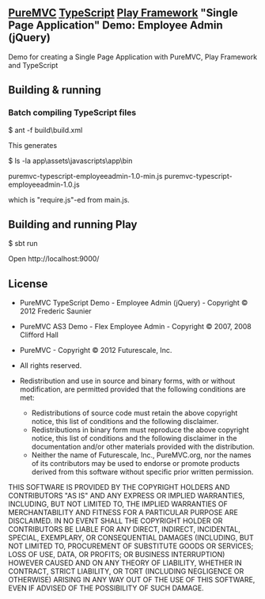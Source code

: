 ## [PureMVC](http://puremvc.github.com/) [TypeScript](https://github.com/puremvc/puremvc-typescript-standard-framework/wiki) [Play Framework](https://playframework.com/) "Single Page Application" Demo: Employee Admin (jQuery)

Demo for creating a Single Page Application with PureMVC, Play Framework and TypeScript 

## Building & running

### Batch compiling TypeScript files

$ ant -f build\build.xml

This generates

$ ls -la app\assets\javascripts\app\bin

puremvc-typescript-employeeadmin-1.0-min.js
puremvc-typescript-employeeadmin-1.0.js

which is "require.js"-ed from main.js.

## Building and running Play

$ sbt run

Open http://localhost:9000/ 

## License
* PureMVC TypeScript Demo - Employee Admin (jQuery) - Copyright © 2012 Frederic Saunier
* PureMVC AS3 Demo - Flex Employee Admin - Copyright © 2007, 2008 Clifford Hall
* PureMVC - Copyright © 2012 Futurescale, Inc.
* All rights reserved.

* Redistribution and use in source and binary forms, with or without modification, are permitted provided that the following conditions are met:

  * Redistributions of source code must retain the above copyright notice, this list of conditions and the following disclaimer.
  * Redistributions in binary form must reproduce the above copyright notice, this list of conditions and the following disclaimer in the documentation and/or other materials provided with the distribution.
  * Neither the name of Futurescale, Inc., PureMVC.org, nor the names of its contributors may be used to endorse or promote products derived from this software without specific prior written permission.

THIS SOFTWARE IS PROVIDED BY THE COPYRIGHT HOLDERS AND CONTRIBUTORS "AS IS" AND ANY EXPRESS OR IMPLIED WARRANTIES, INCLUDING, BUT NOT LIMITED TO, THE IMPLIED WARRANTIES OF MERCHANTABILITY AND FITNESS FOR A PARTICULAR PURPOSE ARE DISCLAIMED. IN NO EVENT SHALL THE COPYRIGHT HOLDER OR CONTRIBUTORS BE LIABLE FOR ANY DIRECT, INDIRECT, INCIDENTAL, SPECIAL, EXEMPLARY, OR CONSEQUENTIAL DAMAGES (INCLUDING, BUT NOT LIMITED TO, PROCUREMENT OF SUBSTITUTE GOODS OR SERVICES; LOSS OF USE, DATA, OR PROFITS; OR BUSINESS INTERRUPTION) HOWEVER CAUSED AND ON ANY THEORY OF LIABILITY, WHETHER IN CONTRACT, STRICT LIABILITY, OR TORT (INCLUDING NEGLIGENCE OR OTHERWISE) ARISING IN ANY WAY OUT OF THE USE OF THIS SOFTWARE, EVEN IF ADVISED OF THE POSSIBILITY OF SUCH DAMAGE.